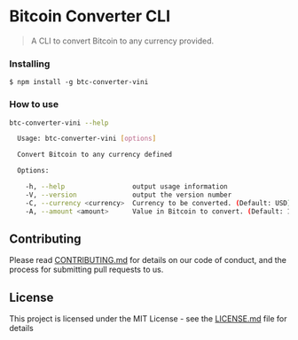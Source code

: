 # Bitcoin Converter CLI

> A CLI to convert Bitcoin to any currency provided.

### Installing

```
$ npm install -g btc-converter-vini
```

### How to use

```sh
btc-converter-vini --help

  Usage: btc-converter-vini [options]

  Convert Bitcoin to any currency defined

  Options:

    -h, --help                 output usage information
    -V, --version              output the version number
    -C, --currency <currency>  Currency to be converted. (Default: USD)
    -A, --amount <amount>      Value in Bitcoin to convert. (Default: 1)
```

## Contributing

Please read [CONTRIBUTING.md](CONTRIBUTING.md) for details on our code of conduct, and the process for submitting pull requests to us.

## License

This project is licensed under the MIT License - see the [LICENSE.md](LICENSE.md) file for details
